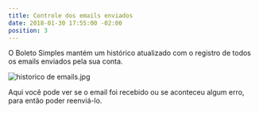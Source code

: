 ```yaml
---
title: Controle dos emails enviados
date: 2018-01-30 17:55:00 -02:00
position: 3
---
```


O Boleto Simples mantém um histórico atualizado com o registro de todos os emails enviados pela sua conta.

![historico de emails.jpg](/uploads/historico%20de%20emails.jpg)

Aqui você pode ver se o email foi recebido ou se aconteceu algum erro, para então poder reenviá-lo.